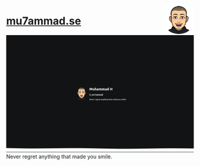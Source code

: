 <a href="https://github.com/iiMu7aMMaD/mu7ammad.se"><img align="right" width="80" src="./public/logo512.png"></a>
# [mu7ammad.se](https://mu7ammad.se/)
![](./public/banner.png)
Never regret anything that made you smile.
